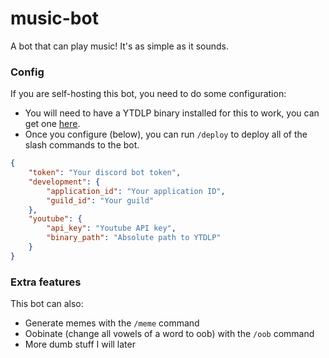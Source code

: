 # music-bot

A bot that can play music! It's as simple as it sounds.

### Config

If you are self-hosting this bot, you need to do some configuration:

- You will need to have a YTDLP binary installed for this to work, you can get one [here](https://github.com/yt-dlp/yt-dlp/releases).
- Once you configure (below), you can run `/deploy` to deploy all of the slash commands to the bot.

```JSON
{
    "token": "Your discord bot token",
    "development": {
        "application_id": "Your application ID",
        "guild_id": "Your guild"
    },
    "youtube": {
        "api_key": "Youtube API key",
        "binary_path": "Absolute path to YTDLP"
    }
}
```

### Extra features

This bot can also:

- Generate memes with the `/meme` command
- Oobinate (change all vowels of a word to oob) with the `/oob` command
- More dumb stuff I will later